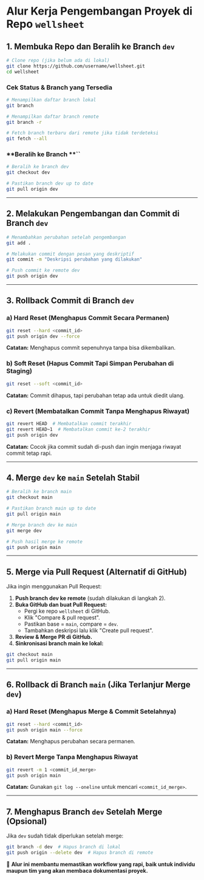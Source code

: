 # Alur Kerja Pengembangan Proyek di Repo `wellsheet`

## 1. Membuka Repo dan Beralih ke Branch `dev`

```bash
# Clone repo (jika belum ada di lokal)
git clone https://github.com/username/wellsheet.git
cd wellsheet
```

### **Cek Status & Branch yang Tersedia**

```bash
# Menampilkan daftar branch lokal
git branch

# Menampilkan daftar branch remote
git branch -r

# Fetch branch terbaru dari remote jika tidak terdeteksi
git fetch --all
```

### **Beralih ke Branch **``

```bash
# Beralih ke branch dev
git checkout dev

# Pastikan branch dev up to date
git pull origin dev
```

---

## 2. Melakukan Pengembangan dan Commit di Branch `dev`

```bash
# Menambahkan perubahan setelah pengembangan
git add .

# Melakukan commit dengan pesan yang deskriptif
git commit -m "Deskripsi perubahan yang dilakukan"

# Push commit ke remote dev
git push origin dev
```

---

## 3. Rollback Commit di Branch `dev`

### **a) Hard Reset (Menghapus Commit Secara Permanen)**

```bash
git reset --hard <commit_id>
git push origin dev --force
```

**Catatan:** Menghapus commit sepenuhnya tanpa bisa dikembalikan.

### **b) Soft Reset (Hapus Commit Tapi Simpan Perubahan di Staging)**

```bash
git reset --soft <commit_id>
```

**Catatan:** Commit dihapus, tapi perubahan tetap ada untuk diedit ulang.

### **c) Revert (Membatalkan Commit Tanpa Menghapus Riwayat)**

```bash
git revert HEAD  # Membatalkan commit terakhir
git revert HEAD~1  # Membatalkan commit ke-2 terakhir
git push origin dev
```

**Catatan:** Cocok jika commit sudah di-push dan ingin menjaga riwayat commit tetap rapi.

---

## 4. Merge `dev` ke `main` Setelah Stabil

```bash
# Beralih ke branch main
git checkout main

# Pastikan branch main up to date
git pull origin main

# Merge branch dev ke main
git merge dev

# Push hasil merge ke remote
git push origin main
```

---

## 5. Merge via Pull Request (Alternatif di GitHub)

Jika ingin menggunakan Pull Request:

1. **Push branch dev ke remote** (sudah dilakukan di langkah 2).
2. **Buka GitHub dan buat Pull Request:**
   - Pergi ke repo `wellsheet` di GitHub.
   - Klik "Compare & pull request".
   - Pastikan base = `main`, compare = `dev`.
   - Tambahkan deskripsi lalu klik "Create pull request".
3. **Review & Merge PR di GitHub.**
4. **Sinkronisasi branch main ke lokal:**

```bash
git checkout main
git pull origin main
```

---

## 6. Rollback di Branch `main` (Jika Terlanjur Merge `dev`)

### **a) Hard Reset (Menghapus Merge & Commit Setelahnya)**

```bash
git reset --hard <commit_id>
git push origin main --force
```

**Catatan:** Menghapus perubahan secara permanen.

### **b) Revert Merge Tanpa Menghapus Riwayat**

```bash
git revert -m 1 <commit_id_merge>
git push origin main
```

**Catatan:** Gunakan `git log --oneline` untuk mencari `<commit_id_merge>`.

---

## 7. Menghapus Branch `dev` Setelah Merge (Opsional)

Jika `dev` sudah tidak diperlukan setelah merge:

```bash
git branch -d dev  # Hapus branch di lokal
git push origin --delete dev  # Hapus branch di remote
```

🚀 **Alur ini membantu memastikan workflow yang rapi, baik untuk individu maupun tim yang akan membaca dokumentasi proyek.**

